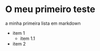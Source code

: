 O meu primeiro teste
==============================

a minha primeira lista em markdown

  * item 1
    * item 1.1
  * item 2